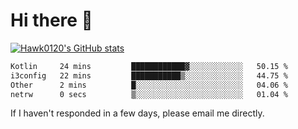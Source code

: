 # Hi there 👋

[![Hawk0120's GitHub stats](https://github-readme-stats.vercel.app/api/top-langs?username=hawk0120)](https://github.com/anuraghazra/github-readme-stats) 
<!--START_SECTION:waka-->

```txt
Kotlin     24 mins         ████████████▓░░░░░░░░░░░░   50.15 %
i3config   22 mins         ███████████▒░░░░░░░░░░░░░   44.75 %
Other      2 mins          █░░░░░░░░░░░░░░░░░░░░░░░░   04.06 %
netrw      0 secs          ▒░░░░░░░░░░░░░░░░░░░░░░░░   01.04 %
```

<!--END_SECTION:waka-->

If I haven't responded in a few days, please email me directly. 
